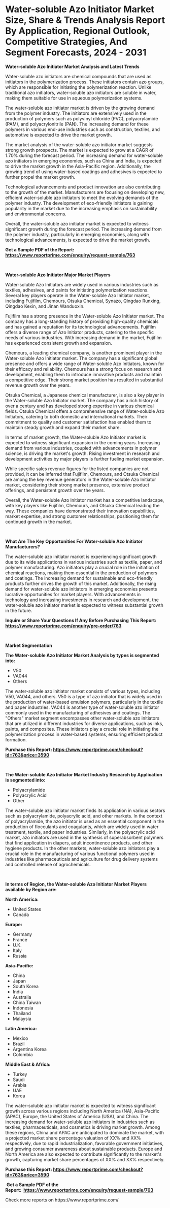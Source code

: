 <p><h1>Water-soluble Azo Initiator Market Size, Share & Trends Analysis Report By Application, Regional Outlook, Competitive Strategies, And Segment Forecasts, 2024 - 2031</h1></p><p><strong>Water-soluble Azo Initiator Market Analysis and Latest Trends</strong></p>
<p><p>Water-soluble azo initiators are chemical compounds that are used as initiators in the polymerization process. These initiators contain azo groups, which are responsible for initiating the polymerization reaction. Unlike traditional azo initiators, water-soluble azo initiators are soluble in water, making them suitable for use in aqueous polymerization systems.</p><p>The water-soluble azo initiator market is driven by the growing demand from the polymer industry. The initiators are extensively used in the production of polymers such as polyvinyl chloride (PVC), polyacrylamide (PAM), and polyacrylonitrile (PAN). The increasing demand for these polymers in various end-use industries such as construction, textiles, and automotive is expected to drive the market growth.</p><p>The market analysis of the water-soluble azo initiator market suggests strong growth prospects. The market is expected to grow at a CAGR of 1.70% during the forecast period. The increasing demand for water-soluble azo initiators in emerging economies, such as China and India, is expected to drive the market growth in the Asia-Pacific region. Additionally, the growing trend of using water-based coatings and adhesives is expected to further propel the market growth.</p><p>Technological advancements and product innovation are also contributing to the growth of the market. Manufacturers are focusing on developing new, efficient water-soluble azo initiators to meet the evolving demands of the polymer industry. The development of eco-friendly initiators is gaining popularity in the market due to the increasing emphasis on sustainability and environmental concerns.</p><p>Overall, the water-soluble azo initiator market is expected to witness significant growth during the forecast period. The increasing demand from the polymer industry, particularly in emerging economies, along with technological advancements, is expected to drive the market growth.</p></p>
<p><strong>Get a Sample PDF of the Report:&nbsp; <a href="https://www.reportprime.com/enquiry/request-sample/763">https://www.reportprime.com/enquiry/request-sample/763</a></strong></p>
<p>&nbsp;</p>
<p><strong>Water-soluble Azo Initiator Major Market Players</strong></p>
<p><p>Water-soluble Azo Initiators are widely used in various industries such as textiles, adhesives, and paints for initiating polymerization reactions. Several key players operate in the Water-soluble Azo Initiator market, including Fujifilm, Chemours, Otsuka Chemical, Synazo, Qingdao Runxing, Qingdao Kexin, and Jinan Wanduoxin.</p><p>Fujifilm has a strong presence in the Water-soluble Azo Initiator market. The company has a long-standing history of providing high-quality chemicals and has gained a reputation for its technological advancements. Fujifilm offers a diverse range of Azo Initiator products, catering to the specific needs of various industries. With increasing demand in the market, Fujifilm has experienced consistent growth and expansion.</p><p>Chemours, a leading chemical company, is another prominent player in the Water-soluble Azo Initiator market. The company has a significant global presence and offers a wide range of Water-soluble Azo Initiators, known for their efficacy and reliability. Chemours has a strong focus on research and development, enabling them to introduce innovative products and maintain a competitive edge. Their strong market position has resulted in substantial revenue growth over the years.</p><p>Otsuka Chemical, a Japanese chemical manufacturer, is also a key player in the Water-soluble Azo Initiator market. The company has a rich history of over a century and has developed strong expertise in various chemical fields. Otsuka Chemical offers a comprehensive range of Water-soluble Azo Initiators, catering to both domestic and international markets. Their commitment to quality and customer satisfaction has enabled them to maintain steady growth and expand their market share.</p><p>In terms of market growth, the Water-soluble Azo Initiator market is expected to witness significant expansion in the coming years. Increasing demand from various industries, coupled with advancements in polymer science, is driving the market's growth. Rising investment in research and development activities by major players is further fueling market expansion.</p><p>While specific sales revenue figures for the listed companies are not provided, it can be inferred that Fujifilm, Chemours, and Otsuka Chemical are among the key revenue generators in the Water-soluble Azo Initiator market, considering their strong market presence, extensive product offerings, and persistent growth over the years.</p><p>Overall, the Water-soluble Azo Initiator market has a competitive landscape, with key players like Fujifilm, Chemours, and Otsuka Chemical leading the way. These companies have demonstrated their innovation capabilities, market expertise, and strong customer relationships, positioning them for continued growth in the market.</p></p>
<p>&nbsp;</p>
<p><strong>What Are The Key Opportunities For Water-soluble Azo Initiator Manufacturers?</strong></p>
<p><p>The water-soluble azo initiator market is experiencing significant growth due to its wide applications in various industries such as textile, paper, and polymer manufacturing. Azo initiators play a crucial role in the initiation of chemical reactions, making them essential in the production of polymers and coatings. The increasing demand for sustainable and eco-friendly products further drives the growth of this market. Additionally, the rising demand for water-soluble azo initiators in emerging economies presents lucrative opportunities for market players. With advancements in technology and increasing investments in research and development, the water-soluble azo initiator market is expected to witness substantial growth in the future.</p></p>
<p><strong>Inquire or Share Your Questions If Any Before Purchasing This Report: <a href="https://www.reportprime.com/enquiry/pre-order/763">https://www.reportprime.com/enquiry/pre-order/763</a></strong></p>
<p>&nbsp;</p>
<p><strong>Market Segmentation</strong></p>
<p><strong>The Water-soluble Azo Initiator Market Analysis by types is segmented into:</strong></p>
<p><ul><li>V50</li><li>VA044</li><li>Others</li></ul></p>
<p><p>The water-soluble azo initiator market consists of various types, including V50, VA044, and others. V50 is a type of azo initiator that is widely used in the production of water-based emulsion polymers, particularly in the textile and paper industries. VA044 is another type of water-soluble azo initiator commonly used in the manufacturing of adhesives and coatings. The "Others" market segment encompasses other water-soluble azo initiators that are utilized in different industries for diverse applications, such as inks, paints, and composites. These initiators play a crucial role in initiating the polymerization process in water-based systems, ensuring efficient product formation.</p></p>
<p><strong>Purchase this Report:&nbsp;<a href="https://www.reportprime.com/checkout?id=763&price=3590">https://www.reportprime.com/checkout?id=763&price=3590</a></strong></p>
<p>&nbsp;</p>
<p><strong>The Water-soluble Azo Initiator Market Industry Research by Application is segmented into:</strong></p>
<p><ul><li>Polyacrylamide</li><li>Polyacrylic Acid</li><li>Other</li></ul></p>
<p><p>The water-soluble azo initiator market finds its application in various sectors such as polyacrylamide, polyacrylic acid, and other markets. In the context of polyacrylamide, the azo initiator is used as an essential component in the production of flocculants and coagulants, which are widely used in water treatment, textile, and paper industries. Similarly, in the polyacrylic acid market, azo initiators are used in the synthesis of superabsorbent polymers that find application in diapers, adult incontinence products, and other hygiene products. In the other markets, water-soluble azo initiators play a crucial role in the manufacturing of various functional polymers used in industries like pharmaceuticals and agriculture for drug delivery systems and controlled release of agrochemicals.</p></p>
<p>&nbsp;</p>
<p><strong>In terms of Region, the Water-soluble Azo Initiator Market Players available by Region are:</strong></p>
<p>
    <p> <strong> North America: </strong>
        <ul>
            <li>United States</li>
            <li>Canada</li>
        </ul>
        </p> 
    <p> <strong> Europe: </strong>
        <ul>
            <li>Germany</li>
            <li>France</li>
            <li>U.K.</li>
            <li>Italy</li>
            <li>Russia</li>
        </ul>
        </p> 
    <p> <strong> Asia-Pacific: </strong>
        <ul>
            <li>China</li>
            <li>Japan</li>
            <li>South Korea</li>
            <li>India</li>
            <li>Australia</li>
            <li>China Taiwan</li>
            <li>Indonesia</li>
            <li>Thailand</li>
            <li>Malaysia</li>
        </ul>
        </p> 
    <p> <strong> Latin America: </strong>
        <ul>
            <li>Mexico</li>
            <li>Brazil</li>
            <li>Argentina Korea</li>
            <li>Colombia</li>
        </ul>
        </p> 
    <p> <strong> Middle East & Africa: </strong>
        <ul>
            <li>Turkey</li>
            <li>Saudi</li>
            <li>Arabia</li>
            <li>UAE</li>
            <li>Korea</li>
        </ul>
    </p>
    </p>
<p><p>The water-soluble azo initiator market is expected to witness significant growth across various regions including North America (NA), Asia-Pacific (APAC), Europe, the United States of America (USA), and China. The increasing demand for water-soluble azo initiators in industries such as textiles, pharmaceuticals, and cosmetics is driving market growth. Among these regions, China and APAC are anticipated to dominate the market, with a projected market share percentage valuation of XX% and XX% respectively, due to rapid industrialization, favorable government initiatives, and growing consumer awareness about sustainable products. Europe and North America are also expected to contribute significantly to the market's growth, capturing market share percentages of XX% and XX% respectively.</p></p>
<p><strong>Purchase this Report: <a href="https://www.reportprime.com/checkout?id=763&price=3590">https://www.reportprime.com/checkout?id=763&price=3590</a></strong></p>
<p>&nbsp;<strong>Get a Sample PDF of the Report:&nbsp;&nbsp;<a href="https://www.reportprime.com/enquiry/request-sample/763">https://www.reportprime.com/enquiry/request-sample/763</a></strong></p>
<p><strong></strong></p>
<p>Check more reports on https://www.reportprime.com/</p>